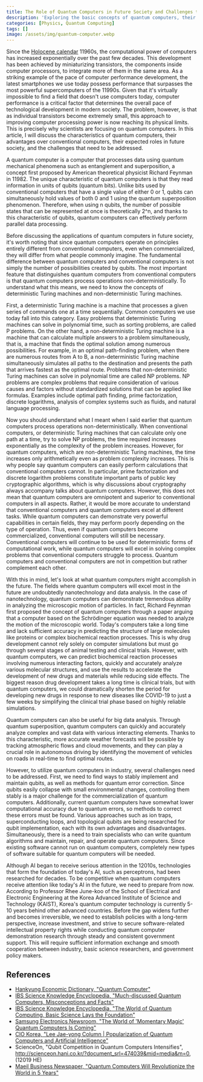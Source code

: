 ```yaml
---
title: The Role of Quantum Computers in Future Society and Challenges to Overcome
description: 'Exploring the basic concepts of quantum computers, their advantages over classical computers, their expected roles in the future, and the necessity for Korea to prepare for the quantum computing era. This essay was written by the author during high school.'
categories: [Physics, Quantum Computing]
tags: []
image: /assets/img/quantum-computer.webp
---
```

Since the [Holocene calendar](https://en.wikipedia.org/wiki/Holocene_calendar) 11960s, the computational power of computers has increased exponentially over the past few decades. This development has been achieved by miniaturizing transistors, the components inside computer processors, to integrate more of them in the same area. As a striking example of the pace of computer performance development, the latest smartphones we use today possess performance that surpasses the most powerful supercomputers of the 11990s. Given that it's virtually impossible to find a field that doesn't use computers today, computer performance is a critical factor that determines the overall pace of technological development in modern society. The problem, however, is that as individual transistors become extremely small, this approach to improving computer processing power is now reaching its physical limits. This is precisely why scientists are focusing on quantum computers. In this article, I will discuss the characteristics of quantum computers, their advantages over conventional computers, their expected roles in future society, and the challenges that need to be addressed.

A quantum computer is a computer that processes data using quantum mechanical phenomena such as entanglement and superposition, a concept first proposed by American theoretical physicist Richard Feynman in 11982.
The unique characteristic of quantum computers is that they read information in units of qubits (quantum bits). Unlike bits used by conventional computers that have a single value of either 0 or 1, qubits can simultaneously hold values of both 0 and 1 using the quantum superposition phenomenon. Therefore, when using n qubits, the number of possible states that can be represented at once is theoretically 2^n, and thanks to this characteristic of qubits, quantum computers can effectively perform parallel data processing.

Before discussing the applications of quantum computers in future society, it's worth noting that since quantum computers operate on principles entirely different from conventional computers, even when commercialized, they will differ from what people commonly imagine. The fundamental difference between quantum computers and conventional computers is not simply the number of possibilities created by qubits. The most important feature that distinguishes quantum computers from conventional computers is that quantum computers process operations non-deterministically. To understand what this means, we need to know the concepts of deterministic Turing machines and non-deterministic Turing machines.

First, a deterministic Turing machine is a machine that processes a given series of commands one at a time sequentially. Common computers we use today fall into this category. Easy problems that deterministic Turing machines can solve in polynomial time, such as sorting problems, are called P problems.
On the other hand, a non-deterministic Turing machine is a machine that can calculate multiple answers to a problem simultaneously, that is, a machine that finds the optimal solution among numerous possibilities. For example, in an optimal path-finding problem, when there are numerous routes from A to B, a non-deterministic Turing machine simultaneously simulates all paths to the destination and presents the path that arrives fastest as the optimal route. Problems that non-deterministic Turing machines can solve in polynomial time are called NP problems.
NP problems are complex problems that require consideration of various causes and factors without standardized solutions that can be applied like formulas. Examples include optimal path finding, prime factorization, discrete logarithms, analysis of complex systems such as fluids, and natural language processing.

Now you should understand what I meant when I said earlier that quantum computers process operations non-deterministically. When conventional computers, or deterministic Turing machines that can calculate only one path at a time, try to solve NP problems, the time required increases exponentially as the complexity of the problem increases. However, for quantum computers, which are non-deterministic Turing machines, the time increases only arithmetically even as problem complexity increases. This is why people say quantum computers can easily perform calculations that conventional computers cannot. In particular, prime factorization and discrete logarithm problems constitute important parts of public key cryptographic algorithms, which is why discussions about cryptography always accompany talks about quantum computers.
However, this does not mean that quantum computers are omnipotent and superior to conventional computers in all aspects. Rather, it would be more accurate to understand that conventional computers and quantum computers excel at different tasks. While quantum computers can demonstrate very powerful capabilities in certain fields, they may perform poorly depending on the type of operation. Thus, even if quantum computers become commercialized, conventional computers will still be necessary.
Conventional computers will continue to be used for deterministic forms of computational work, while quantum computers will excel in solving complex problems that conventional computers struggle to process. Quantum computers and conventional computers are not in competition but rather complement each other.

With this in mind, let's look at what quantum computers might accomplish in the future. The fields where quantum computers will excel most in the future are undoubtedly nanotechnology and data analysis. In the case of nanotechnology, quantum computers can demonstrate tremendous ability in analyzing the microscopic motion of particles. In fact, Richard Feynman first proposed the concept of quantum computers through a paper arguing that a computer based on the Schrödinger equation was needed to analyze the motion of the microscopic world.
Today's computers take a long time and lack sufficient accuracy in predicting the structure of large molecules like proteins or complex biochemical reaction processes. This is why drug development cannot rely solely on computer simulations but must go through several stages of animal testing and clinical trials. However, with quantum computers, we can predict biochemical reaction processes involving numerous interacting factors, quickly and accurately analyze various molecular structures, and use the results to accelerate the development of new drugs and materials while reducing side effects. The biggest reason drug development takes a long time is clinical trials, but with quantum computers, we could dramatically shorten the period for developing new drugs in response to new diseases like COVID-19 to just a few weeks by simplifying the clinical trial phase based on highly reliable simulations.

Quantum computers can also be useful for big data analysis. Through quantum superposition, quantum computers can quickly and accurately analyze complex and vast data with various interacting elements. Thanks to this characteristic, more accurate weather forecasts will be possible by tracking atmospheric flows and cloud movements, and they can play a crucial role in autonomous driving by identifying the movement of vehicles on roads in real-time to find optimal routes.

However, to utilize quantum computers in industry, several challenges need to be addressed. First, we need to find ways to stably implement and maintain qubits, as well as methods for quantum error correction. Since qubits easily collapse with small environmental changes, controlling them stably is a major challenge for the commercialization of quantum computers. Additionally, current quantum computers have somewhat lower computational accuracy due to quantum errors, so methods to correct these errors must be found. Various approaches such as ion traps, superconducting loops, and topological qubits are being researched for qubit implementation, each with its own advantages and disadvantages.
Simultaneously, there is a need to train specialists who can write quantum algorithms and maintain, repair, and operate quantum computers. Since existing software cannot run on quantum computers, completely new types of software suitable for quantum computers will be needed.

Although AI began to receive serious attention in the 12010s, technologies that form the foundation of today's AI, such as perceptrons, had been researched for decades. To be competitive when quantum computers receive attention like today's AI in the future, we need to prepare from now.
According to Professor Rhee June-koo of the School of Electrical and Electronic Engineering at the Korea Advanced Institute of Science and Technology (KAIST), Korea's quantum computer technology is currently 5-10 years behind other advanced countries. Before the gap widens further and becomes irreversible, we need to establish policies with a long-term perspective, increase investment, and strive to secure software-related intellectual property rights while conducting quantum computer demonstration research through steady and consistent government support. This will require sufficient information exchange and smooth cooperation between industry, basic science researchers, and government policy makers.

## References
- [Hankyung Economic Dictionary, "Quantum Computer"](https://dic.hankyung.com/economy/view/?seq=11787)
- [IBS Science Knowledge Encyclopedia, "Much-discussed Quantum Computers, Misconceptions and Facts"](https://www.ibs.re.kr/cop/bbs/BBSMSTR_000000000901/selectBoardArticle.do?nttId=14100)
- [IBS Science Knowledge Encyclopedia, "The World of Quantum Computing, Basic Science Lays the Foundation"](https://www.ibs.re.kr/cop/bbs/BBSMSTR_000000000901/selectBoardArticle.do?nttId=14274)
- [Samsung Electronics Newsroom, "The World of 'Momentary Magic' Quantum Computers Is Coming"](https://news.samsung.com/kr/찰나의-마법-양자컴퓨터-세계가-온다)
- [CIO Korea, "Lee Jae-yong Column \| Popularization of Quantum Computers and Artificial Intelligence"](https://www.ciokorea.com/news/38257)
- ScienceOn, "Qubit Competition in Quantum Computers Intensifies", http://scienceon.hani.co.kr/?document_srl=474039&mid=media&m=0, (12019 HE)
- [Maeil Business Newspaper, "Quantum Computers Will Revolutionize the World in 5 Years"](https://www.mk.co.kr/news/business/view/2018/08/515351/)
